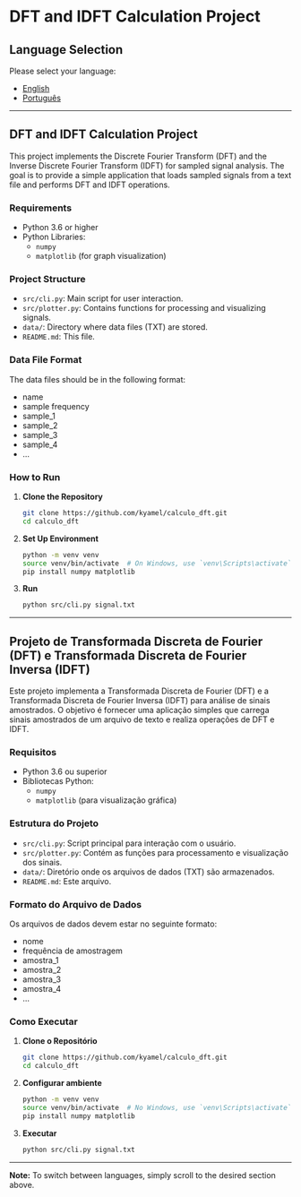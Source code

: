 # DFT and IDFT Calculation Project

## Language Selection

Please select your language:
- [English](#dft-and-idft-calculation-project)
- [Português](#projeto-de-transformada-discreta-de-fourier-dft-e-transformada-discreta-de-fourier-inversa-idft)

---

## DFT and IDFT Calculation Project

This project implements the Discrete Fourier Transform (DFT) and the Inverse Discrete Fourier Transform (IDFT) for sampled signal analysis. The goal is to provide a simple application that loads sampled signals from a text file and performs DFT and IDFT operations.

### Requirements

- Python 3.6 or higher
- Python Libraries:
  - `numpy`
  - `matplotlib` (for graph visualization)


### Project Structure

- `src/cli.py`: Main script for user interaction.
- `src/plotter.py`: Contains functions for processing and visualizing signals.
- `data/`: Directory where data files (TXT) are stored.
- `README.md`: This file.

### Data File Format

The data files should be in the following format:
- name
- sample frequency
- sample_1
- sample_2
- sample_3
- sample_4
- ...

### How to Run

1. **Clone the Repository**

    ```sh
    git clone https://github.com/kyamel/calculo_dft.git
    cd calculo_dft
    ```

2. **Set Up Environment**

    ```sh
    python -m venv venv
    source venv/bin/activate  # On Windows, use `venv\Scripts\activate`
    pip install numpy matplotlib
    ```

3. **Run**

    ```sh
    python src/cli.py signal.txt
    ```

---

## Projeto de Transformada Discreta de Fourier (DFT) e Transformada Discreta de Fourier Inversa (IDFT)

Este projeto implementa a Transformada Discreta de Fourier (DFT) e a Transformada Discreta de Fourier Inversa (IDFT) para análise de sinais amostrados. O objetivo é fornecer uma aplicação simples que carrega sinais amostrados de um arquivo de texto e realiza operações de DFT e IDFT.

### Requisitos

- Python 3.6 ou superior
- Bibliotecas Python:
  - `numpy`
  - `matplotlib` (para visualização gráfica)

### Estrutura do Projeto

- `src/cli.py`: Script principal para interação com o usuário.
- `src/plotter.py`: Contém as funções para processamento e visualização dos sinais.
- `data/`: Diretório onde os arquivos de dados (TXT) são armazenados.
- `README.md`: Este arquivo.

### Formato do Arquivo de Dados

Os arquivos de dados devem estar no seguinte formato:
- nome
- frequência de amostragem
- amostra_1
- amostra_2
- amostra_3
- amostra_4
- ...

### Como Executar

1. **Clone o Repositório**

    ```sh
    git clone https://github.com/kyamel/calculo_dft.git
    cd calculo_dft
    ```

2. **Configurar ambiente**

    ```sh
    python -m venv venv
    source venv/bin/activate  # No Windows, use `venv\Scripts\activate`
    pip install numpy matplotlib
    ```

3. **Executar**

    ```sh
    python src/cli.py signal.txt
    ```

---

**Note:** To switch between languages, simply scroll to the desired section above.
